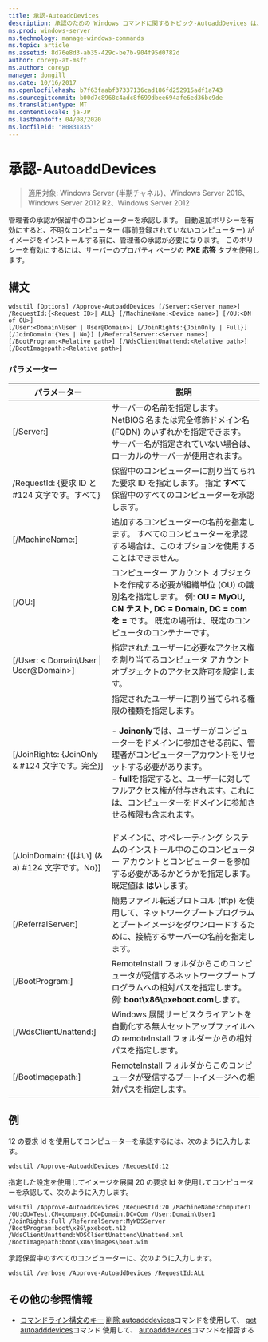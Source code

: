 ```yaml
---
title: 承認-AutoaddDevices
description: 承認のための Windows コマンドに関するトピック-AutoaddDevices は、管理者の承認待ちのコンピューターを承認します。
ms.prod: windows-server
ms.technology: manage-windows-commands
ms.topic: article
ms.assetid: 8d76e8d3-ab35-429c-be7b-904f95d0782d
author: coreyp-at-msft
ms.author: coreyp
manager: dongill
ms.date: 10/16/2017
ms.openlocfilehash: b7f63faabf37337136cad186fd252915adf1a743
ms.sourcegitcommit: b00d7c8968c4adc8f699dbee694afe6ed36bc9de
ms.translationtype: MT
ms.contentlocale: ja-JP
ms.lasthandoff: 04/08/2020
ms.locfileid: "80831835"
---
```

# <a name="approve-autoadddevices"></a>承認-AutoaddDevices

>適用対象: Windows Server (半期チャネル)、Windows Server 2016、Windows Server 2012 R2、Windows Server 2012

管理者の承認が保留中のコンピューターを承認します。 自動追加ポリシーを有効にすると、不明なコンピューター (事前登録されていないコンピューター) がイメージをインストールする前に、管理者の承認が必要になります。 このポリシーを有効にするには、サーバーのプロパティ ページの  **PXE 応答** タブを使用します。

## <a name="syntax"></a>構文
```
wdsutil [Options] /Approve-AutoaddDevices [/Server:<Server name>] /RequestId:{<Request ID>| ALL} [/MachineName:<Device name>] [/OU:<DN of OU>] 
[/User:<Domain\User | User@Domain>] [/JoinRights:{JoinOnly | Full}] [/JoinDomain:{Yes | No}] [/ReferralServer:<Server name>] [/BootProgram:<Relative path>] [/WdsClientUnattend:<Relative path>] [/BootImagepath:<Relative path>]
```
### <a name="parameters"></a>パラメーター
|パラメーター|説明|
|-------|--------|
|[/Server:<Server name>]|サーバーの名前を指定します。 NetBIOS 名または完全修飾ドメイン名 (FQDN) のいずれかを指定できます。 サーバー名が指定されていない場合は、ローカルのサーバーが使用されます。|
|/RequestId: {要求 ID と #124 文字です。すべて}|保留中のコンピューターに割り当てられた要求 ID を指定します。 指定 **すべて** 保留中のすべてのコンピューターを承認します。|
|[/MachineName:<Device name>]|追加するコンピューターの名前を指定します。 すべてのコンピューターを承認する場合は、このオプションを使用することはできません。|
|[/OU:<DN of OU>]|コンピューター アカウント オブジェクトを作成する必要が組織単位 (OU) の識別名を指定します。 例: **OU = MyOU, CN テスト, DC = Domain, DC = com を =** です。 既定の場所は、既定のコンピュータのコンテナーです。|
|[/User: < Domain\User &#124; User@Domain>]|指定されたユーザーに必要なアクセス権を割り当てるコンピュータ アカウント オブジェクトのアクセス許可を設定します。|
|[/JoinRights: {JoinOnly & #124 文字です。完全}]|指定されたユーザーに割り当てられる権限の種類を指定します。<p>-   **Joinonly**では、ユーザーがコンピューターをドメインに参加させる前に、管理者がコンピューターアカウントをリセットする必要があります。<br />-   **full**を指定すると、ユーザーに対してフルアクセス権が付与されます。これには、コンピューターをドメインに参加させる権限も含まれます。|
|[/JoinDomain: {[はい] (& a) #124 文字です。No}]|ドメインに、オペレーティング システムのインストール中のこのコンピューター アカウントとコンピューターを参加する必要があるかどうかを指定します。 既定値は **はい**します。|
|[/ReferralServer:<Server name>]|簡易ファイル転送プロトコル (tftp) を使用して、ネットワークブートプログラムとブートイメージをダウンロードするために、接続するサーバーの名前を指定します。|
|[/BootProgram:<Relative path>]|RemoteInstall フォルダからこのコンピュータが受信するネットワークブートプログラムへの相対パスを指定します。 例: **boot\x86\pxeboot.com**します。|
|[/WdsClientUnattend:<Relative path>]|Windows 展開サービスクライアントを自動化する無人セットアップファイルへの remoteInstall フォルダーからの相対パスを指定します。|
|[/BootImagepath:<Relative path>]|RemoteInstall フォルダからこのコンピュータが受信するブートイメージへの相対パスを指定します。|
## <a name="examples"></a><a name=BKMK_examples></a>例
12 の要求 Id を使用してコンピューターを承認するには、次のように入力します。
```
wdsutil /Approve-AutoaddDevices /RequestId:12
```
指定した設定を使用してイメージを展開 20 の要求 Id を使用してコンピューターを承認して、次のように入力します。
```
wdsutil /Approve-AutoaddDevices /RequestId:20 /MachineName:computer1 /OU:OU=Test,CN=company,DC=Domain,DC=Com /User:Domain\User1 
/JoinRights:Full /ReferralServer:MyWDSServer /BootProgram:boot\x86\pxeboot.n12 /WdsClientUnattend:WDSClientUnattend\Unattend.xml /BootImagepath:boot\x86\images\boot.wim
```
承認保留中のすべてのコンピューターに、次のように入力します。
```
wdsutil /verbose /Approve-AutoaddDevices /RequestId:ALL
```
## <a name="additional-references"></a>その他の参照情報
- [コマンドライン構文のキー](command-line-syntax-key.md)
[削除 autoadddevices](using-the-delete-autoadddevices-command.md)コマンドを使用して、 [get autoadddevices](using-the-get-autoadddevices-command.md)コマンド
使用して、 [autoadddevices](using-the-reject-autoadddevices-command.md)コマンドを拒否する

